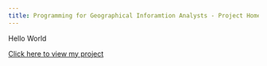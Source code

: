 ```yaml
---
title: Programming for Geographical Inforamtion Analysts - Project Homepage
---
```



Hello World


[Click here to view my project](https://davidosh96.github.io/projectlinks.html)
